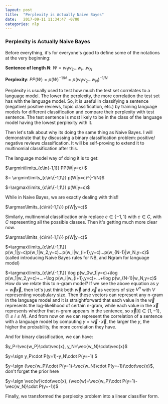```yaml
---
layout: post
title:  "Perplexity is Actually Naive Bayes"
date:   2017-09-11 11:34:47 -0700
categories: nlp
---
```


### Perplexity is Actually Naive Bayes
$$\DeclareMathOperator*{\argmin}{arg\,min}$$
$$\DeclareMathOperator*{\argmax}{arg\,max}$$
$$\DeclareMathOperator*{\sign}{sign}$$

Before everything, it's for everyone's good to define some of the notations at the very beginning:

__Sentence of length $N$__: $W=w_1w_2...w_i...w_N$

__Perplexity__: $PP(W)=p(W)^{-1/N}=p(w_1w_2...w_N)^{-1/N}$

Perplexity is usually used to test how much the test set correlates to a language model. The lower the perplexity, the more correlation the test set has with the language model. So, it is useful in classifying a sentence (negative/ positive reviews, topic classification, etc.) by training language models for different classification and compare their perplexity with test sentence. The test sentence is most likely to be in the class of the language model having the lowest perplexity with it.

Then let's talk about why its doing the same thing as Naive Bayes. I will demonstrate that by discussing a binary classification problem: positive/ negative reviews classification. It will be self-proving to extend it to multinomial classification after this.

The language model way of doing it is to get:

$\argmin\limits_{c\in\{-1,1\}} PP(W|y=c) $

$= \argmin\limits_{c\in\{-1,1\}} p(W|y=c)^{-1/N}$

$=\argmax\limits_{c\in\{-1,1\}} p(W|y=c)$

While in Naive Bayes, we are exactly dealing with this!!

$\argmax\limits_{c\in\{-1,1\}} p(W|y=c)$

Similarly, multinomial classification only replace $c\in\{-1,1\}$ with $c\in C$, with $C$ representing all the possible classes. Then it's getting much more clear now.

$\argmax\limits_{c\in\{-1,1\}} p(W|y=c)$

$=\argmax\limits_{c\in\{-1,1\}} p(w_1|y=c)p(w_1|w_2,y=c)...p(w_i|w_{i+1},y=c)...p(w_{N-1}|w_N,y=c)$
(called introducing Naive Bayes rules for NB, and Ngram for language model)

$=\argmax\limits_{c\in\{-1,1\}} \log p(w_0w_1|y=c)+\log p(w_1|w_2,y=c)+...+\log p(w_i|w_{i+1},y=c)+...+\log p(w_{N-1}|w_N,y=c)$
How do we relate this to n-gram model? If we see the above equation as $y = \vec{w}\vec{x}$, then let's just think both $\vec{w}$ and $\vec{x}$ as vectors of size $V^n$ with $V$ representing vocabulary size. Then these vectors can represent any n-gram in the language model and it is straightforward that each value in the $\vec{w}$ represents the log-likelihood of certain n-gram, while each value in the $\vec{x}$ represents whether that n-gram appears in the sentence, so $\vec{x}[i]\in \{1, -1\}, (1\leq i\leq N)$. And from now on we can represent the correlation of a sentence with a language model by computing $y=\vec{w}\cdot\vec{x}$, the larger the $y$, the higher the probability, the more correlation they have.

And for binary classification, we can have:

$y_P=\vec{w_P}\cdot\vec{x}, y_N=\vec{w_N}\cdot\vec{x}$

$y=\sign y_P\cdot P(y=1)-y_N\cdot P(y=-1) $

$y=\sign (\vec{w_P}\cdot P(y=1)-\vec{w_N}\cdot P(y=-1))\cdot\vec{x}$, don't forget the prior here

$y=\sign \vec{w}\cdot\vec{x}, (\vec{w}=\vec{w_P}\cdot P(y=1)-\vec{w_N}\cdot P(y=-1))$

Finally, we transformed the perplexity problem into a linear classifier form.
